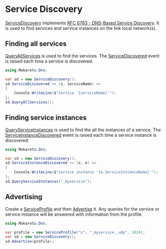 ﻿# Service Discovery

[ServiceDiscovery](xref:Makaretu.Dns.ServiceDiscovery) implements [RFC 6763 - DNS-Based Service Discovery](https://tools.ietf.org/html/rfc6763"). It
is used to find services and service instances on the link local network(s).

## Finding all services

[QueryAllServices](xref:Makaretu.Dns.ServiceDiscovery.QueryAllServices) is used to find the services. 
The [ServiceDiscovered](xref:Makaretu.Dns.ServiceDiscovery.ServiceDiscovered) event is raised 
each time a service is discovered.

```csharp
using Makaretu.Dns;

var sd = new ServiceDiscovery();
sd.ServiceDiscovered += (s, serviceName) =>
{
    Console.WriteLine($"service '{serviceName}'");
};
sd.QueryAllServices();
```

## Finding service instances

[QueryServiceInstances](xref:Makaretu.Dns.ServiceDiscovery.QueryServiceInstances*) is used to find the
all the instances of a service. 
The [ServiceInstanceDiscovered](xref:Makaretu.Dns.ServiceDiscovery.ServiceInstanceDiscovered) event is raised 
each time a service instance is discovered.

```csharp
using Makaretu.Dns;

var sd = new ServiceDiscovery();
sd.ServiceInstanceDiscovered += (s, e) =>
{
    Console.WriteLine($"service instance '{e.ServiceInstanceName}'");
};
sd.QueryServiceInstances("_myservice");
```

## Advertising

Create a [ServiceProfile](xref:Makaretu.Dns.ServiceProfile) 
and then [Advertise](xref:Makaretu.Dns.ServiceDiscovery.Advertise*) it.  Any queries for the service or 
service instance will be answered with information from the profile.

```csharp
using Makaretu.Dns;

var profile = new ServiceProfile("x", "_myservice._udp", 1024);
var sd = new ServiceDiscovery();
sd.Advertise(profile);
```